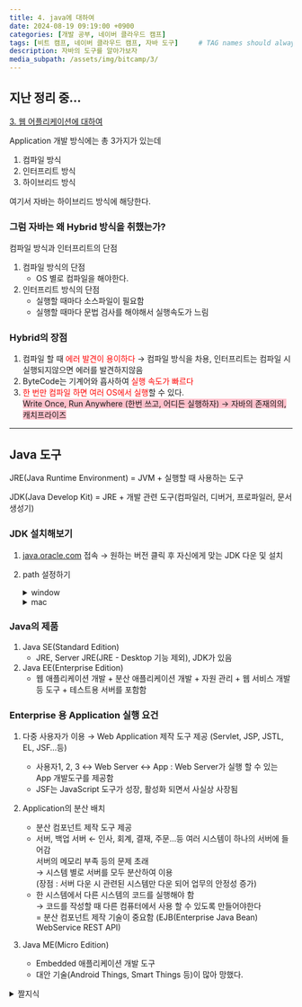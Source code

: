 ```yaml
---
title: 4. java에 대하여
date: 2024-08-19 09:19:00 +0900
categories: [개발 공부, 네이버 클라우드 캠프]
tags: [비트 캠프, 네이버 클라우드 캠프, 자바 도구]     # TAG names should always be lowercase
description: 자바의 도구를 알아가보자
media_subpath: /assets/img/bitcamp/3/
---
```


## 지난 정리 중...   
[3. 웹 어플리케이션에 대하여](https://j-petto.github.io/posts/webapp/)  

Application 개발 방식에는 총 3가지가 있는데 
1. 컴파일 방식
2. 인터프리트 방식
3. 하이브리드 방식

여기서 자바는 하이브리드 방식에 해당한다.

### 그럼 자바는 왜 Hybrid 방식을 취했는가?

컴파일 방식과 인터프리트의 단점

1. 컴파일 방식의 단점
    - OS 별로 컴파일을 해야한다.
2. 인터프리트 방식의 단점
    - 실행할 때마다 소스파일이 필요함
    - 실행할 때마다 문법 검사를 해야해서 실행속도가 느림

### Hybrid의 장점

1. 컴파일 할 때 <span style="color: red">에러 발견이 용이하다</span>
→ 컴파일 방식을 차용, 인터프리트는 컴파일 시 실행되지않으면 에러를 발견하지않음
2. ByteCode는 기계어와 흡사하여 <span style="color: red">실행 속도가 빠르다</span>
3. <span style="color: red">한 번만 컴파일 하면 여러 OS에서 실행</span>할 수 있다.   
<span style="background-color: pink">Write Once, Run Anywhere (한번 쓰고, 어디든 실행하자) → 자바의 존재의의, 캐치프라이즈</span>

---

## Java 도구

JRE(Java Runtime Environment) = JVM + 실행할 때 사용하는 도구

JDK(Java Develop Kit) = JRE + 개발 관련 도구(컴파일러, 디버거, 프로파일러, 문서생성기)

### JDK 설치해보기

1. [java.oracle.com](https://java.oracle.com) 접속 → 원하는 버전 클릭 후 자신에게 맞는 JDK 다운 및 설치

2. path 설정하기
    <details markdown=1>
    <summary markdown="span">window</summary>

    1. 시스템 설정 → 환경 변수 설정에서 JDK의 bin 폴더까지의 주소를 넣는다
        ![](img1.png)   
        <!-- <img src="img1.png" style="border: 3px solid #555">    -->
    path는 상단부터 찾기 때문에 버전이 여러개일 경우 사용할 버전의 path를 위로 올려준다.   
    
    2. JAVA_HOME의 시스템 변수를 새로 만들어 JDK의 폴더 주소를 넣는다 (bin 이전까지)   
        ![](img2.png)   
        <!-- <img src="img2.png" style="border: 3px solid #555">    -->
    상단은 현재 사용자의 변수이며 하단은 어떤 사용자든 모두 사용할 수 있는 변수이다.

    </details>

    <details markdown=1>
    <summary markdown="span"> mac </summary>

    1. /usr/libexec/java_home -V 를 입력하면 현재 설치된 모든 버전의 폴더 위치가 노출된다.  
        ![](img3.png)    
        <!-- <img src="img3.png" style="border: 3px solid #555">    -->
    해당 사진을 보면 Library/Java/JavaVirtualMachines/jdk-17, 21…로 버전이 있다   
    2. cd 만 입력하여 최상단 위치로 이동한 다음 nano .zshrc를 입력하여 zshell을 연다   
        ```bash 
        "nano .zshrc" 
        ```
        {: .nolineno}   
    3. 해당 코드를 입력 후 저장하고 닫는다 (Ctrl+O : 쓰기완료, Ctrl+X : 파일 나가기)
            
        ```bash
        export JAVA_HOME=$(/usr/libexec/java_home -v 21)
        //JAVA_HOME을 설정함 위치는 java 21 버전이 있는 폴더
        export PATH=$JAVA_HOME/bin:$PATH
        //JAVA_HOME/bin까지를 PATH에 설정하고 그외 $PATH들을 이어 붙인다(:PATH의 의미)
        ```
        {: .nolineno}

    </details>
                    
### Java의 제품

1. Java SE(Standard Edition)
    - JRE, Server JRE(JRE - Desktop 기능 제외), JDK가 있음
2. Java EE(Enterprise Edition)
    - 웹 애플리케이션 개발 + 분산 애플리케이션 개발 + 자원 관리 + 웹 서비스 개발 등 도구 + 테스트용 서버를 포함함
    
### Enterprise 용 Application 실행 요건
    
1. 다중 사용자가 이용 → Web Application 제작 도구 제공 (Servlet, JSP, JSTL, EL, JSF…등)
    - 사용자1, 2, 3 ↔ Web Server ↔ App : Web Server가 실행 할 수 있는 App 개발도구를 제공함
    - JSF는 JavaScript 도구가 성장, 활성화 되면서 사실상 사장됨

2. Application의 분산 배치
    - 분산 컴포넌트 제작 도구 제공
    - 서버, 백업 서버 ← 인사, 회계, 결재, 주문…등 여러 시스템이 하나의 서버에 들어감   
        서버의 메모리 부족 등의 문제 초래   
        → 시스템 별로 서버를 모두 분산하여 이용   
             (장점 : 서버 다운 시 관련된 시스템만 다운 되어 업무의 안정성 증가)
    - 한 시스템에서 다른 시스템의 코드를 실행해야 함   
        → 코드를 작성할 때 다른 컴퓨터에서 사용 할 수 있도록 만들어야한다   
        = 분산 컴포넌트 제작 기술이 중요함 (EJB(Enterprise Java Bean) WebService REST API)
3. Java ME(Micro Edition)
    - Embedded 애플리케이션 개발 도구
    - 대안 기술(Android Things, Smart Things 등)이 많아 망했다.


<details markdown=1>
<summary markdown="span">짤지식</summary>

- bin = binery의 줄임말
- 파일이 동일한 이름일때 .com > .exe >.bat 순서대로 찾고 먼저 존재하는 파일을 실행 함

</details>